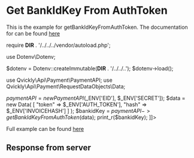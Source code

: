 # Get BankIdKey From AuthToken

<include from="Snippets-PaymentAPI.md" element-id="snippet-header"></include>

This is the example for getBankIdKeyFromAuthToken. The documentation for can be found [here](GetBankIdKeyFromAuthToken.md)

<tabs>
    <tab title="%code-json%">
<code-block lang="json">
<![CDATA[
{
    "credentials": {
        "id": "%MERCHANT_ID%",
        "hash": "57d2dfa80914e9668d91862836e893249fba62bfaa4ca603c84ffdc903a0e66c8b1aa44060fd586a47b98b1877a071e00fb817d872508c5b5a2ac8e5bbad50fa",
        "version": "%PAYMENT_API_VERSION%",
        "client": "%PAYMENT_API_CLIENT_NAME%",
        "language": "sv",
        "time": 1714944786.554058
    },
    "data": {
        "hash": "123456abc123456abc123456abc12345",
        "token": "23456"
    },
    "function": "getBankIdKeyFromAuthToken"
}
]]>
</code-block>
    </tab>

<tab title="%code-php%">
<code-block lang="php">
<![CDATA[
<?php
declare(strict_types=1);

require __DIR__ . '/../../../vendor/autoload.php';

use Dotenv\Dotenv;

$dotenv = Dotenv::createImmutable(__DIR__ . '/../../..');
$dotenv->load();

use Qvickly\Api\Payment\PaymentAPI;
use Qvickly\Api\Payment\RequestDataObjects\Data;

$paymentAPI = new PaymentAPI($_ENV['EID'], $_ENV['SECRET']);
$data = new Data(
    [
        "token" => $_ENV['AUTH_TOKEN'],
        "hash" => $_ENV['INVOICEHASH']
    ]
);
$bankidKey = $paymentAPI->getBankIdKeyFromAuthToken($data);
print_r($bankidKey);
]]>
</code-block>

Full example can be found [here](https://github.com/Billmate/qvickly-php-module/blob/main/examples/PaymentAPI/Simple/getBankIdKeyFromAuthToken.php)

<include from="Snippets-PHP-Module.md" element-id="snippet-composer-require" />

</tab>


</tabs>

## Response from server

<code-block lang="json">
<![CDATA[
{
    "credentials": {
        "hash": "20510ee95dcae3d7b5241c1e53cb95b479aa05f07e02d24e18c47aa347201042d70c6f773eaae09661553d99dc52eac26c43830a4b6ff54f038c0971002a13bf",
        "logid": 1234567
    },
    "data": {
        "bankidKey": "abcdefghijklmnopqrstuvxyz1234567890"
    }
}
]]>
</code-block>

<include from="Snippets-Examples.md" element-id="snippet-footer"></include>